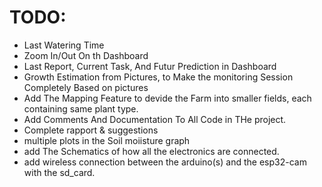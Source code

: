 # TODO:
- Last Watering Time
- Zoom In/Out On th Dashboard
- Last Report, Current Task, And Futur Prediction in Dashboard
- Growth Estimation from Pictures, to Make the monitoring Session Completely Based on pictures
- Add The Mapping Feature to devide the Farm into smaller fields, each containing same plant type.
- Add Comments And Documentation To All Code in THe project.
- Complete rapport & suggestions
- multiple plots in the Soil moiisture graph
- add The Schematics of how all the electronics are connected.
- add wireless connection between the arduino(s) and the esp32-cam with the sd_card.
